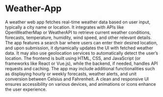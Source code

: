 # Weather-App

A weather web app fetches real-time weather data based on user input, typically a city name or location. It integrates with APIs like OpenWeatherMap or WeatherAPI to retrieve current weather conditions, forecasts, temperature, humidity, wind speed, and other relevant details. The app features a search bar where users can enter their desired location, and upon submission, it dynamically updates the UI with fetched weather data. It may also use geolocation services to automatically detect the user’s location. The frontend is built using HTML, CSS, and JavaScript (or frameworks like React or Vue.js), while the backend, if needed, handles API requests and caching. The app may include additional functionalities such as displaying hourly or weekly forecasts, weather alerts, and unit conversion between Celsius and Fahrenheit. A clean and responsive UI ensures accessibility on various devices, and animations or icons enhance the user experience.
